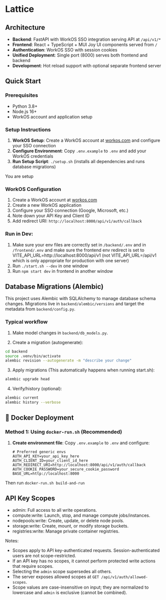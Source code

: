 # Lattice

## Architecture

- **Backend**: FastAPI with WorkOS SSO integration serving API at `/api/v1/*`
- **Frontend**: React + TypeScript + MUI Joy UI components served from `/`
- **Authentication**: WorkOS SSO with session cookies
- **Unified Deployment**: Single port (8000) serves both frontend and backend
- **Development**: Hot reload support with optional separate frontend server

## Quick Start

### Prerequisites

- Python 3.8+
- Node.js 16+
- WorkOS account and application setup

### Setup Instructions

1. **WorkOS Setup**: Create a WorkOS account at [workos.com](https://workos.com) and configure your SSO connection
2. **Configure Environment**: Copy `.env.example` to `.env` and add your WorkOS credentials
3. **Run Setup Script**: `./setup.sh` (installs all dependencies and runs database migrations)

You are setup

### WorkOS Configuration

1. Create a WorkOS account at [workos.com](https://workos.com)
2. Create a new WorkOS application
3. Configure your SSO connection (Google, Microsoft, etc.)
4. Note down your API Key and Client ID
5. Add redirect URI: `http://localhost:8000/api/v1/auth/callback`

### Run in Dev:

1. Make sure your env files are correctly set in `/backend/.env` and in `/frontend/.env` and make sure the frontend env redirect is set to VITE_API_URL=http://localhost:8000/api/v1 (not VITE_API_URL=/api/v1 which is only appropriate for production with one server)
2. Run `./start.sh --dev` in one window
3. Run `npm start dev` in frontend in another window

## Database Migrations (Alembic)

This project uses Alembic with SQLAlchemy to manage database schema changes. Migrations live in `backend/alembic/versions` and target the metadata from `backend/config.py`.

### Typical workflow

1) Make model changes in `backend/db_models.py`.

2) Create a migration (autogenerate):

```bash
cd backend
source .venv/bin/activate
alembic revision --autogenerate -m "describe your change"
```

3) Apply migrations (This automatically happens when running start.sh):

```bash
alembic upgrade head
```

4) Verify/history (optional):

```bash
alembic current
alembic history --verbose
```

## 🐳 Docker Deployment

### Method 1: Using `docker-run.sh` (Recommended)

1. **Create environment file**: Copy `.env.example` to `.env` and configure:

   ```env
   # Preferred generic envs
   AUTH_API_KEY=your_api_key_here
   AUTH_CLIENT_ID=your_client_id_here
   AUTH_REDIRECT_URI=http://localhost:8000/api/v1/auth/callback
   AUTH_COOKIE_PASSWORD=your_secure_cookie_password
   BASE_URL=http://localhost:8000
   ```

Then run `docker-run.sh build-and-run`


## API Key Scopes

- admin: Full access to all write operations.
- compute:write: Launch, stop, and manage compute jobs/instances.
- nodepools:write: Create, update, or delete node pools.
- storage:write: Create, mount, or modify storage buckets.
- registries:write: Manage private container registries.

Notes:
- Scopes apply to API key-authenticated requests. Session-authenticated users are not scope-restricted.
- If an API key has no scopes, it cannot perform protected write actions that require scopes.
- Selecting the `admin` scope supersedes all others.
- The server exposes allowed scopes at `GET /api/v1/auth/allowed-scopes`.
- Scope values are case-insensitive on input; they are normalized to lowercase and `admin` is exclusive (cannot be combined).
